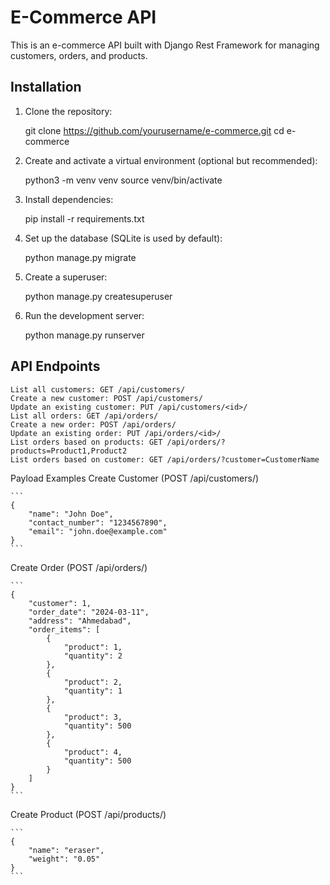 # E-Commerce API

This is an e-commerce API built with Django Rest Framework for managing customers, orders, and products.

## Installation

1. Clone the repository:

   git clone https://github.com/yourusername/e-commerce.git
   cd e-commerce

2. Create and activate a virtual environment (optional but recommended):

    python3 -m venv venv
    source venv/bin/activate

3. Install dependencies:

    pip install -r requirements.txt

4. Set up the database (SQLite is used by default):

    python manage.py migrate

5. Create a superuser:

    python manage.py createsuperuser

6. Run the development server:

    python manage.py runserver


## API Endpoints

    List all customers: GET /api/customers/
    Create a new customer: POST /api/customers/
    Update an existing customer: PUT /api/customers/<id>/
    List all orders: GET /api/orders/
    Create a new order: POST /api/orders/
    Update an existing order: PUT /api/orders/<id>/
    List orders based on products: GET /api/orders/?products=Product1,Product2
    List orders based on customer: GET /api/orders/?customer=CustomerName

Payload Examples
    Create Customer (POST /api/customers/)
    
    ```
    {
        "name": "John Doe",
        "contact_number": "1234567890",
        "email": "john.doe@example.com"
    }
    ```

Create Order (POST /api/orders/)

    ```
    {
        "customer": 1,
        "order_date": "2024-03-11",
        "address": "Ahmedabad",
        "order_items": [
            {
                "product": 1,
                "quantity": 2
            },
            {
                "product": 2,
                "quantity": 1
            },
            {
                "product": 3,
                "quantity": 500
            },
            {
                "product": 4,
                "quantity": 500
            }
        ]
    }
    ```

Create Product (POST /api/products/)

    ```
    {
        "name": "eraser",
        "weight": "0.05"
    }
    ```